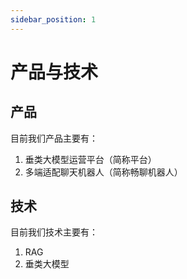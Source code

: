 ```yaml
---
sidebar_position: 1
---
```


# 产品与技术
## 产品
目前我们产品主要有：
1. 垂类大模型运营平台（简称平台）
2. 多端适配聊天机器人（简称畅聊机器人）

## 技术
目前我们技术主要有：
1. RAG
2. 垂类大模型
